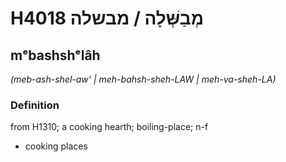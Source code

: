 # H4018 מְבַשְּׁלָה / מבשלה

## mᵉbashshᵉlâh

_(meb-ash-shel-aw' | meh-bahsh-sheh-LAW | meh-va-sheh-LA)_

### Definition

from H1310; a cooking hearth; boiling-place; n-f

- cooking places
